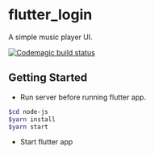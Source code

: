 # flutter_login

A simple music player UI.

[![Codemagic build status](https://api.codemagic.io/apps/5dad568adb22962c65a99fc6/5dad568adb22962c65a99fc5/status_badge.svg)](https://codemagic.io/apps/5dad568adb22962c65a99fc6/5dad568adb22962c65a99fc5/latest_build)

## Getting Started

- Run server before running flutter app.

```bash
$cd node-js
$yarn install
$yarn start
```

- Start flutter app
